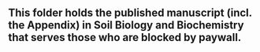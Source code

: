 ## This folder holds the published manuscript (incl. the Appendix) in **Soil Biology and Biochemistry** that serves those who are blocked by paywall.
